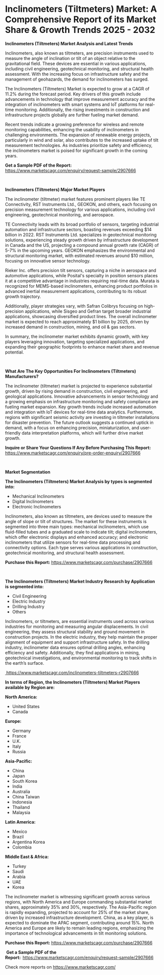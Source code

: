 <p><h1>Inclinometers (Tiltmeters) Market: A Comprehensive Report of its Market Share & Growth Trends 2025 - 2032</h1></p><p><strong>Inclinometers (Tiltmeters) Market Analysis and Latest Trends</strong></p>
<p><p>Inclinometers, also known as tiltmeters, are precision instruments used to measure the angle of inclination or tilt of an object relative to the gravitational field. These devices are essential in various applications, including civil engineering, geotechnical monitoring, and structural health assessment. With the increasing focus on infrastructure safety and the management of geohazards, the demand for inclinometers has surged.</p><p>The Inclinometers (Tiltmeters) Market is expected to grow at a CAGR of 11.2% during the forecast period. Key drivers of this growth include advancements in technology that improve measurement accuracy and the integration of inclinometers with smart systems and IoT platforms for real-time monitoring. Additionally, the rising investments in construction and infrastructure projects globally are further fueling market demand. </p><p>Recent trends indicate a growing preference for wireless and remote monitoring capabilities, enhancing the usability of inclinometers in challenging environments. The expansion of renewable energy projects, particularly in wind and solar, also contributes to the increased uptake of tilt measurement technologies. As industries prioritize safety and efficiency, the inclinometers market is poised for significant growth in the coming years.</p></p>
<p><strong>Get a Sample PDF of the Report:&nbsp;</strong> <a href="https://www.marketscagr.com/enquiry/request-sample/2907666?utm_campaign=3135&utm_medium=2&utm_source=Github&utm_content=ia&utm_term=12032025&utm_id=inclinometers-tiltmeters">https://www.marketscagr.com/enquiry/request-sample/2907666</a></p>
<p>&nbsp;</p>
<p><strong>Inclinometers (Tiltmeters) Major Market Players</strong></p>
<p><p>The inclinometer (tiltmeter) market features prominent players like TE Connectivity, RST Instruments Ltd., GEOKON, and others, each focusing on precision measurement technology for various applications, including civil engineering, geotechnical monitoring, and aerospace.</p><p>TE Connectivity leads with its broad portfolio of sensors, targeting industrial automation and infrastructure sectors, boasting revenues exceeding $14 billion in 2022. RST Instruments Ltd. specializes in geotechnical monitoring solutions, experiencing steady growth driven by infrastructure development in Canada and the US, projecting a compound annual growth rate (CAGR) of 5-7% in the upcoming years. GEOKON emphasizes the environmental and structural monitoring market, with estimated revenues around $10 million, focusing on innovative sensor technology.</p><p>Rieker Inc. offers precision tilt sensors, capturing a niche in aerospace and automotive applications, while Posital's specialty in position sensors places it at a competitive advantage in industries requiring real-time data. Murata is recognized for MEMS-based inclinometers, enhancing product portfolios in advanced inertial measurement applications, contributing to its robust growth trajectory.</p><p>Additionally, player strategies vary, with Safran Colibrys focusing on high-precision applications, while Sisgeo and Gefran target broader industrial applications, showcasing diversified product lines. The overall inclinometer market is expected to reach approximately $1 billion by 2025, driven by increased demand in construction, mining, and oil & gas sectors.</p><p>In summary, the inclinometer market exhibits dynamic growth, with key players leveraging innovation, targeting specialized applications, and expanding their geographic footprints to enhance market share and revenue potential.</p></p>
<p>&nbsp;</p>
<p><strong>What Are The Key Opportunities For Inclinometers (Tiltmeters) Manufacturers?</strong></p>
<p><p>The inclinometer (tiltmeter) market is projected to experience substantial growth, driven by rising demand in construction, civil engineering, and geological applications. Innovative advancements in sensor technology and a growing emphasis on infrastructure monitoring and safety compliance are fueling market expansion. Key growth trends include increased automation and integration with IoT devices for real-time data analytics. Furthermore, regions with significant seismic activity are investing in tiltmeter installations for disaster prevention. The future outlook suggests a continued uptick in demand, with a focus on enhancing precision, miniaturization, and user-friendly data interpretation platforms, which will further drive market growth.</p></p>
<p><strong>Inquire or Share Your Questions If Any Before Purchasing This Report:</strong> <a href="https://www.marketscagr.com/enquiry/pre-order-enquiry/2907666?utm_campaign=3135&utm_medium=2&utm_source=Github&utm_content=ia&utm_term=12032025&utm_id=inclinometers-tiltmeters">https://www.marketscagr.com/enquiry/pre-order-enquiry/2907666</a></p>
<p>&nbsp;</p>
<p><strong>Market Segmentation</strong></p>
<p><strong>The Inclinometers (Tiltmeters) Market Analysis by types is segmented into:</strong></p>
<p><ul><li>Mechanical Inclinometers</li><li>Digital Inclinometers</li><li>Electronic Inclinometers</li></ul></p>
<p><p>Inclinometers, also known as tiltmeters, are devices used to measure the angle of slope or tilt of structures. The market for these instruments is segmented into three main types: mechanical inclinometers, which use fluid-filled tubes and a graduated scale to indicate tilt; digital inclinometers, which offer electronic displays and enhanced accuracy; and electronic inclinometers that utilize sensors for real-time data processing and connectivity options. Each type serves various applications in construction, geotechnical monitoring, and structural health assessment.</p></p>
<p><strong>Purchase this Report:&nbsp;</strong><a href="https://www.marketscagr.com/purchase/2907666?utm_campaign=3135&utm_medium=2&utm_source=Github&utm_content=ia&utm_term=12032025&utm_id=inclinometers-tiltmeters">https://www.marketscagr.com/purchase/2907666</a></p>
<p>&nbsp;</p>
<p><strong>The Inclinometers (Tiltmeters) Market Industry Research by Application is segmented into:</strong></p>
<p><ul><li>Civil Engineering</li><li>Electric Industry</li><li>Drilling Industry</li><li>Others</li></ul></p>
<p><p>Inclinometers, or tiltmeters, are essential instruments used across various industries for monitoring and measuring angular displacements. In civil engineering, they assess structural stability and ground movement in construction projects. In the electric industry, they help maintain the proper alignment of equipment and support infrastructure safety. In the drilling industry, inclinometer data ensures optimal drilling angles, enhancing efficiency and safety. Additionally, they find applications in mining, geotechnical investigations, and environmental monitoring to track shifts in the earth’s surface.</p></p>
<p><a href="https://www.marketscagr.com/inclinometers-tiltmeters-r2907666?utm_campaign=3135&utm_medium=2&utm_source=Github&utm_content=ia&utm_term=12032025&utm_id=inclinometers-tiltmeters">&nbsp;https://www.marketscagr.com/inclinometers-tiltmeters-r2907666</a></p>
<p><strong>In terms of Region, the Inclinometers (Tiltmeters) Market Players available by Region are:</strong></p>
<p>
    <p> <strong> North America: </strong>
        <ul>
            <li>United States</li>
            <li>Canada</li>
        </ul>
        </p> 
    <p> <strong> Europe: </strong>
        <ul>
            <li>Germany</li>
            <li>France</li>
            <li>U.K.</li>
            <li>Italy</li>
            <li>Russia</li>
        </ul>
        </p> 
    <p> <strong> Asia-Pacific: </strong>
        <ul>
            <li>China</li>
            <li>Japan</li>
            <li>South Korea</li>
            <li>India</li>
            <li>Australia</li>
            <li>China Taiwan</li>
            <li>Indonesia</li>
            <li>Thailand</li>
            <li>Malaysia</li>
        </ul>
        </p> 
    <p> <strong> Latin America: </strong>
        <ul>
            <li>Mexico</li>
            <li>Brazil</li>
            <li>Argentina Korea</li>
            <li>Colombia</li>
        </ul>
        </p> 
    <p> <strong> Middle East & Africa: </strong>
        <ul>
            <li>Turkey</li>
            <li>Saudi</li>
            <li>Arabia</li>
            <li>UAE</li>
            <li>Korea</li>
        </ul>
    </p>
    </p>
<p><p>The inclinometer market is witnessing significant growth across various regions, with North America and Europe commanding substantial market shares, approximately 35% and 30%, respectively. The Asia-Pacific region is rapidly expanding, projected to account for 25% of the market share, driven by increased infrastructure development. China, as a key player, is expected to dominate the APAC segment, contributing around 15%. North America and Europe are likely to remain leading regions, emphasizing the importance of technological advancements in tilt monitoring solutions.</p></p>
<p><strong>Purchase this Report: </strong><a href="https://www.marketscagr.com/purchase/2907666?utm_campaign=3135&utm_medium=2&utm_source=Github&utm_content=ia&utm_term=12032025&utm_id=inclinometers-tiltmeters">https://www.marketscagr.com/purchase/2907666</a></p>
<p>&nbsp;<strong>Get a Sample PDF of the Report:&nbsp;&nbsp;</strong><a href="https://www.marketscagr.com/enquiry/request-sample/2907666?utm_campaign=3135&utm_medium=2&utm_source=Github&utm_content=ia&utm_term=12032025&utm_id=inclinometers-tiltmeters">https://www.marketscagr.com/enquiry/request-sample/2907666</a></p>
<p><strong></strong></p>
<p>Check more reports on <a href="https://www.marketscagr.com/?utm_campaign=3135&utm_medium=2&utm_source=Github&utm_content=ia&utm_term=12032025&utm_id=inclinometers-tiltmeters">https://www.marketscagr.com/</a></p>